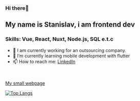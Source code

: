 ### Hi there👋
## My name is Stanislav, i am frontend dev

### Skills: Vue, React, Nuxt, Node.js, SQL e.t.c

- 🔭 I am currently working for an outsourcing company.
- 🌱 I’m currently learning mobile development with flutter
- 📫 How to reach me: [LinkedIn](https://www.linkedin.com/in/stanislav-shevchenko-0711b918b/)
<br/>

[My small webpage](https://makidzusi-github-io.vercel.app/)

[![Top Langs](https://github-readme-stats-git-masterrstaa-rickstaa.vercel.app/api/top-langs/?username=makidzusi)](https://github.com/anuraghazra/github-readme-stats)
